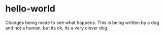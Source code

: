 # hello-world

Changes being made to see what happens. This is being written by a dog and not a human, but its ok, its a very clever dog.
